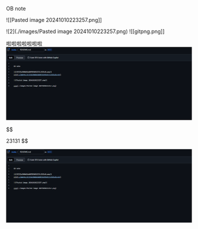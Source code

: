 
OB note



![[Pasted image 20241010223257.png]]

![2](./images/Pasted image 20241010223257.png)
![[gitpng.png]]


啦啦啦啦啦啦啦
![3](./images/gitpng.png)



$$

$$
$$
23131 
$$


![400](/images/gitpng.png)


